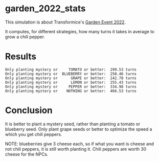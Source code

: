 # garden_2022_stats

This simulation is about Transformice's [Garden Event 2022](https://transformice.fandom.com/wiki/Vegetable_Garden_2022#Seeds).

It computes, for different strategies, how many turns it takes in average to grow a chili pepper.

# Results

```
Only planting mystery or     TOMATO or better:	299.53 turns
Only planting mystery or  BLUEBERRY or better:	250.46 turns
Only planting mystery or      GRAPE or better:	242.78 turns
Only planting mystery or      LEMON or better:	255.43 turns
Only planting mystery or     PEPPER or better:	334.98 turns
Only planting mystery or    NOTHING or better:	466.53 turns
```

# Conclusion

It is better to plant a mystery seed, rather than planting a tomato or blueberry seed.
Only plant grape seeds or better to optimize the speed a which you get chili peppers.

NOTE: blueberries give 3 cheese each, so if what you want is cheese and not chili peppers, it is still worth planting it.
Chili peppers are worth 30 cheese for the NPCs.
